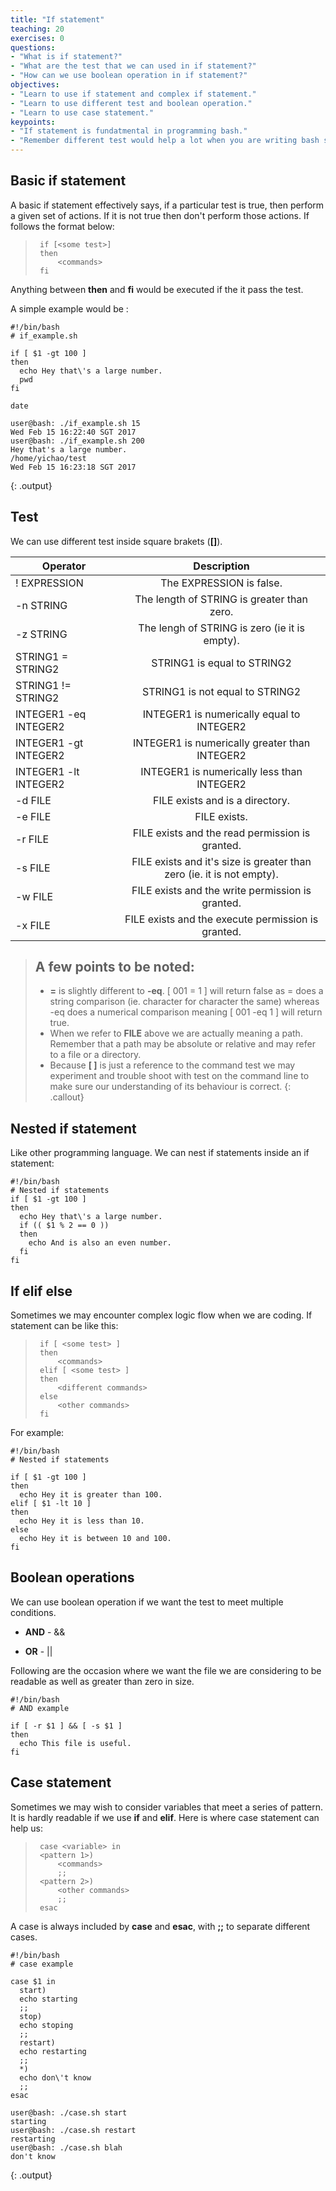 ```yaml
---
title: "If statement"
teaching: 20
exercises: 0
questions:
- "What is if statement?"
- "What are the test that we can used in if statement?"
- "How can we use boolean operation in if statement?"
objectives:
- "Learn to use if statement and complex if statement."
- "Learn to use different test and boolean operation."
- "Learn to use case statement."
keypoints:
- "If statement is fundatmental in programming bash."
- "Remember different test would help a lot when you are writing bash scripts."
---
```


## Basic if statement

A basic if statement effectively says, if a particular test is true, then perform a given set of actions. If it is not true then don't perform those actions. If follows the format below:

>      if [<some test>]
>      then
>          <commands>
>      fi

Anything between **then** and **fi** would be executed if the it pass the test.

A simple example would be :

```
#!/bin/bash
# if_example.sh

if [ $1 -gt 100 ]
then
  echo Hey that\'s a large number.
  pwd
fi

date
```

~~~
user@bash: ./if_example.sh 15
Wed Feb 15 16:22:40 SGT 2017
user@bash: ./if_example.sh 200
Hey that's a large number.
/home/yichao/test
Wed Feb 15 16:23:18 SGT 2017
~~~
{: .output}

## Test

We can use different test inside square brakets (**[]**).

| Operator	            | Description                                                          |
| --------------------- |:--------------------------------------------------------------------:|
| ! EXPRESSION	        | The EXPRESSION is false.                                             |
| -n STRING	            | The length of STRING is greater than zero.                           |
| -z STRING	            | The lengh of STRING is zero (ie it is empty).                        |
| STRING1 = STRING2	    | STRING1 is equal to STRING2                                          |
| STRING1 != STRING2	  | STRING1 is not equal to STRING2                                      |
| INTEGER1 -eq INTEGER2	| INTEGER1 is numerically equal to INTEGER2                            |
| INTEGER1 -gt INTEGER2	| INTEGER1 is numerically greater than INTEGER2                        |
| INTEGER1 -lt INTEGER2	| INTEGER1 is numerically less than INTEGER2                           |   
| -d FILE	              | FILE exists and is a directory.                                      |
| -e FILE	              | FILE exists.                                                         |   
| -r FILE	              | FILE exists and the read permission is granted.                      |  
| -s FILE	              | FILE exists and it's size is greater than zero (ie. it is not empty).|    
| -w FILE	              | FILE exists and the write permission is granted.                     |
| -x FILE	              | FILE exists and the execute permission is granted.                   |  

> ## A few points to be noted:
> * **=** is slightly different to **-eq**. [ 001 = 1 ] will return false as = does a string comparison (ie. character for character the same) whereas -eq does a numerical comparison meaning [ 001 -eq 1 ] will return true.
> * When we refer to **FILE** above we are actually meaning a path. Remember that a path may be absolute or relative and may refer to a file or a directory.
> * Because **[ ]** is just a reference to the command test we may experiment and trouble shoot with test on the command line to make sure our understanding of its behaviour is correct.
{: .callout}

## Nested if statement

Like other programming language. We can nest if statements inside an if statement:

```
#!/bin/bash
# Nested if statements
if [ $1 -gt 100 ]
then
  echo Hey that\'s a large number.
  if (( $1 % 2 == 0 ))
  then
    echo And is also an even number.
  fi
fi
```

## If elif else

Sometimes we may encounter complex logic flow when we are coding. If statement can be like this:

>      if [ <some test> ]
>      then
>          <commands>
>      elif [ <some test> ]
>      then
>          <different commands>
>      else
>          <other commands>
>      fi

For example:


```
#!/bin/bash
# Nested if statements

if [ $1 -gt 100 ]
then
  echo Hey it is greater than 100.
elif [ $1 -lt 10 ]
then
  echo Hey it is less than 10.
else
  echo Hey it is between 10 and 100.
fi
```

## Boolean operations

We can use boolean operation if we want the test to meet multiple conditions.

* **AND** - &&

* **OR** - ||

Following are the occasion where we want the file we are considering to be readable as well as greater than zero in size.

```
#!/bin/bash
# AND example

if [ -r $1 ] && [ -s $1 ]
then
  echo This file is useful.
fi
```

## Case statement

Sometimes we may wish to consider variables that meet a series of pattern. It is hardly readable if we use **if** and **elif**. Here is where case statement can help us:

>      case <variable> in
>      <pattern 1>)
>          <commands>
>          ;;
>      <pattern 2>)
>          <other commands>
>          ;;
>      esac

A case is always included by **case** and **esac**, with **;;** to separate different cases.

```
#!/bin/bash
# case example

case $1 in
  start)
  echo starting
  ;;
  stop)
  echo stoping
  ;;
  restart)
  echo restarting
  ;;
  *)
  echo don\'t know
  ;;
esac
```

~~~
user@bash: ./case.sh start
starting
user@bash: ./case.sh restart
restarting
user@bash: ./case.sh blah
don't know
~~~
{: .output}
